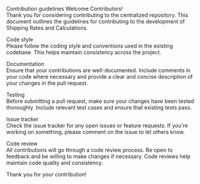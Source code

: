 Contribution guidelines
Welcome Contributors!  
Thank you for considering contributing to the centralized repository. This document outlines the guidelines for contributing to the development of Shipping Rates and Calculations.

Code style  
Please follow the coding style and conventions used in the existing codebase. This helps maintain consistency across the project.

Documentation  
Ensure that your contributions are well-documented. Include comments in your code where necessary and provide a clear and concise description of your changes in the pull request.

Testing  
Before submitting a pull request, make sure your changes have been tested thoroughly. Include relevant test cases and ensure that existing tests pass.

Issue tracker  
Check the issue tracker for any open issues or feature requests. If you're working on something, please comment on the issue to let others know.

Code review  
All contributions will go through a code review process. Be open to feedback and be willing to make changes if necessary. Code reviews help maintain code quality and consistency.

Thank you for your contribution!
